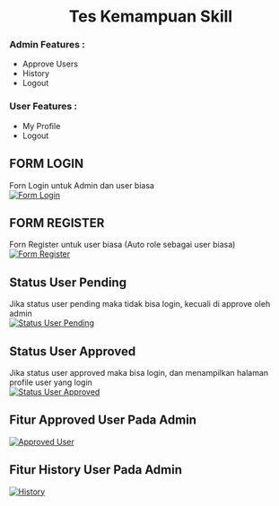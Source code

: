<h1 align="center">Tes Kemampuan Skill</h1>

### Admin Features :
- Approve Users
- History
- Logout
### User Features :
- My Profile
- Logout
## FORM LOGIN
Forn Login untuk Admin dan user biasa <br>
[![Form Login](https://i.postimg.cc/63Chn3kN/form-login.png)](https://postimg.cc/gXkRPYcM)
## FORM REGISTER
Forn Register untuk user biasa (Auto role sebagai user biasa) <br>
[![Form Register](https://i.postimg.cc/VL0V4j3j/form-register.png)](https://postimg.cc/ykBj8S6d)
## Status User Pending
Jika status user pending maka tidak bisa login, kecuali di approve oleh admin <br>
[![Status User Pending](https://i.postimg.cc/7YSpw3mq/jika-status-user-pending.png)](https://postimg.cc/svDnJZkL)
## Status User Approved
Jika status user approved maka bisa login, dan menampilkan halaman profile user yang login <br>
[![Status User Approved](https://i.postimg.cc/7PzxJTmW/jika-status-user-approved.png)](https://postimg.cc/py2NgyNf)
## Fitur Approved User Pada Admin
[![Approved User](https://i.postimg.cc/Hnv4CPR6/proses-approved.png)](https://postimg.cc/tnPV3DX6)
## Fitur History User Pada Admin
[![History](https://i.postimg.cc/GpbBqxSt/history.png)](https://postimg.cc/LJ06sLSF)
